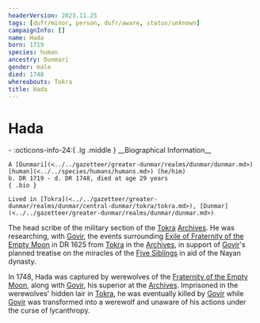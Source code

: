```yaml
---
headerVersion: 2023.11.25
tags: [dufr/minor, person, dufr/aware, status/unknown]
campaignInfo: []
name: Hada
born: 1719
species: human
ancestry: Dunmari
gender: male
died: 1748
whereabouts: Tokra
title: Hada
---
```

# Hada
<div class="grid cards ext-narrow-margin ext-one-column" markdown>
- :octicons-info-24:{ .lg .middle } __Biographical Information__

    A [Dunmari](<../../gazetteer/greater-dunmar/realms/dunmar/dunmar.md>) [human](<../../species/humans/humans.md>) (he/him)  
    b. DR 1719 - d. DR 1748, died at age 29 years  
    { .bio }

    Lived in [Tokra](<../../gazetteer/greater-dunmar/realms/dunmar/central-dunmar/tokra/tokra.md>), [Dunmar](<../../gazetteer/greater-dunmar/realms/dunmar/dunmar.md>)
</div>


The head scribe of the military section of the [Tokra](<../../gazetteer/greater-dunmar/realms/dunmar/central-dunmar/tokra/tokra.md>) [Archives](<../../gazetteer/greater-dunmar/realms/dunmar/central-dunmar/tokra/archives.md>). He was researching, with [Govir](<./govir.md>), the events surrounding [Exile of Fraternity of the Empty Moon](<../../events/1600s/exile-of-fraternity-of-the-empty-moon.md>) in DR 1625 from [Tokra](<../../gazetteer/greater-dunmar/realms/dunmar/central-dunmar/tokra/tokra.md>) in the [Archives](<../../gazetteer/greater-dunmar/realms/dunmar/central-dunmar/tokra/archives.md>), in support of [Govir](<./govir.md>)'s planned treatise on the miracles of the [Five Siblings](<../../cosmology/religions/five-siblings/five-siblings.md>) in aid of the Nayan dynasty. 

In 1748, Hada was captured by werewolves of the [Fraternity of the Empty Moon](<../../groups/fraternity-of-the-empty-moon.md>), along with [Govir](<./govir.md>), his superior at the [Archives](<../../gazetteer/greater-dunmar/realms/dunmar/central-dunmar/tokra/archives.md>). Imprisoned in the werewolves' hidden lair in [Tokra](<../../gazetteer/greater-dunmar/realms/dunmar/central-dunmar/tokra/tokra.md>), he was eventually killed by [Govir](<./govir.md>) while [Govir](<./govir.md>) was transformed into a werewolf and unaware of his actions under the curse of lycanthropy. 
